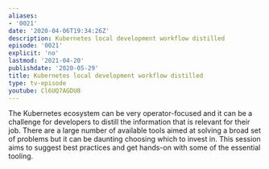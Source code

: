 ```yaml
---
aliases:
- '0021'
date: '2020-04-06T19:34:26Z'
description: Kubernetes local development workflow distilled
episode: '0021'
explicit: 'no'
lastmod: '2021-04-20'
publishdate: '2020-05-29'
title: Kubernetes local development workflow distilled
type: tv-episode
youtube: Cl6UQ7AGDU8
---
```


The Kubernetes ecosystem can be very operator-focused and it can be a challenge for developers to distill the information that is relevant for their job. There are a large number of available tools aimed at solving a broad set of problems but it can be daunting choosing which to invest in. This session aims to suggest best practices and get hands-on with some of the essential tooling.